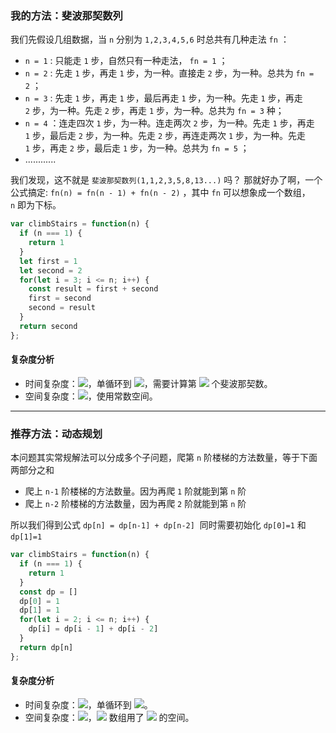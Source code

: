 ### 我的方法：斐波那契数列
我们先假设几组数据，当 `n` 分别为 `1,2,3,4,5,6` 时总共有几种走法 `fn` ：

- `n = 1` : 只能走 `1` 步，自然只有一种走法， `fn = 1` ；
- `n = 2` : 先走 `1` 步，再走 `1` 步，为一种。直接走 `2` 步，为一种。总共为 `fn = 2` ；
- `n = 3` : 先走 `1` 步，再走 `1` 步，最后再走 `1` 步，为一种。先走 `1` 步，再走 `2` 步，为一种。先走 `2` 步，再走 `1` 步，为一种。总共为 `fn = 3` 种；
- `n = 4` ：连走四次 `1` 步，为一种。连走两次 `2` 步，为一种。先走 `1` 步，再走 `1` 步，最后走 `2` 步，为一种。先走 `2` 步，再连走两次 `1` 步，为一种。先走 `1` 步，再走 `2` 步，最后走 `1` 步，为一种。总共为 `fn = 5` ；
- ............

我们发现，这不就是 `斐波那契数列(1,1,2,3,5,8,13...)` 吗？
那就好办了啊，一个公式搞定: `fn(n) = fn(n - 1) + fn(n - 2)` ，其中 `fn` 可以想象成一个数组， `n` 即为下标。

```javascript
var climbStairs = function(n) {
  if (n === 1) {
  	return 1
  }
  let first = 1
  let second = 2
  for(let i = 3; i <= n; i++) {
    const result = first + second
    first = second
    second = result
  }
  return second
};
```

#### 复杂度分析

- 时间复杂度：![](https://cdn.nlark.com/yuque/__latex/7ba55e7c64a9405a0b39a1107e90ca94.svg#card=math&code=O%28n%29&height=20&width=36)，单循环到 ![](https://cdn.nlark.com/yuque/__latex/7b8b965ad4bca0e41ab51de7b31363a1.svg#card=math&code=n&height=12&width=10)，需要计算第 ![](https://cdn.nlark.com/yuque/__latex/7b8b965ad4bca0e41ab51de7b31363a1.svg#card=math&code=n&height=12&width=10) 个斐波那契数。
- 空间复杂度：![](https://cdn.nlark.com/yuque/__latex/5e079a28737d5dd019a3b8f6133ee55e.svg#card=math&code=O%281%29&height=20&width=34)，使用常数空间。

---

### 推荐方法：动态规划
本问题其实常规解法可以分成多个子问题，爬第 `n` 阶楼梯的方法数量，等于下面两部分之和

- 爬上 `n-1` 阶楼梯的方法数量。因为再爬 `1` 阶就能到第 `n` 阶
- 爬上 `n-2` 阶楼梯的方法数量，因为再爬 `2` 阶就能到第 `n` 阶

所以我们得到公式 `dp[n] = dp[n-1] + dp[n-2]` 
同时需要初始化 `dp[0]=1` 和 `dp[1]=1` 

```javascript
var climbStairs = function(n) {
  if (n === 1) {
  	return 1
  }
  const dp = []
  dp[0] = 1
  dp[1] = 1
  for(let i = 2; i <= n; i++) {
    dp[i] = dp[i - 1] + dp[i - 2]
  }
  return dp[n]
};
```

#### 复杂度分析

- 时间复杂度：![](https://cdn.nlark.com/yuque/__latex/7ba55e7c64a9405a0b39a1107e90ca94.svg#card=math&code=O%28n%29&height=20&width=36)，单循环到 ![](https://cdn.nlark.com/yuque/__latex/7b8b965ad4bca0e41ab51de7b31363a1.svg#card=math&code=n&height=12&width=10)。
- 空间复杂度：![](https://cdn.nlark.com/yuque/__latex/7ba55e7c64a9405a0b39a1107e90ca94.svg#card=math&code=O%28n%29&height=20&width=36)，![](https://cdn.nlark.com/yuque/__latex/95687afb5d9a2a9fa39038f991640b0c.svg#card=math&code=dp&height=18&width=16) 数组用了 ![](https://cdn.nlark.com/yuque/__latex/7b8b965ad4bca0e41ab51de7b31363a1.svg#card=math&code=n&height=12&width=10) 的空间。
